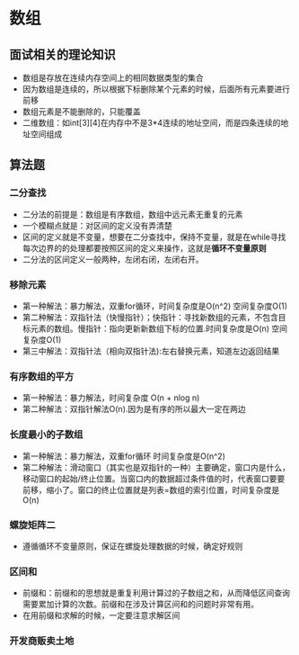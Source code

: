 # 数组
## 面试相关的理论知识
- 数组是存放在连续内存空间上的相同数据类型的集合
- 因为数组是连续的，所以根据下标删除某个元素的时候，后面所有元素要进行前移
- 数组元素是不能删除的，只能覆盖
- 二维数组：如int[3][4]在内存中不是3*4连续的地址空间，而是四条连续的地址空间组成

## 算法题
### 二分查找
- 二分法的前提是：数组是有序数组，数组中远元素无重复的元素
- 一个模糊点就是：对区间的定义没有弄清楚
- 区间的定义就是不变量，想要在二分查找中，保持不变量，就是在while寻找每次边界的的处理都要按照区间的定义来操作，这就是**循环不变量原则**
- 二分法的区间定义一般两种，左闭右闭，左闭右开。

### 移除元素
- 第一种解法：暴力解法，双重for循环，时间复杂度是O(n^2) 空间复杂度O(1)
- 第二种解法：双指针法（快慢指针）；快指针：寻找新数组的元素，不包含目标元素的数组。慢指针：指向更新新数组下标的位置.时间复杂度是O(n) 空间复杂度O(1)
- 第三中解法：双指针法（相向双指针法):左右替换元素，知道左边返回结果

### 有序数组的平方
- 第一种解法：暴力解法，时间复杂度 O(n + nlog n)
- 第二种解法：双指针解法O(n).因为是有序的所以最大一定在两边

### 长度最小的子数组
- 第一种解法：暴力解法，双重for循环 时间复杂度是O(n^2)
- 第二种解法：滑动窗口（其实也是双指针的一种）主要确定，窗口内是什么，移动窗口的起始/终止位置。当窗口内的数据超过条件值的时，代表窗口要要前移，缩小了。窗口的终止位置就是列表=数组的索引位置，时间复杂度是O(n)

### 螺旋矩阵二
- 遵循循环不变量原则，保证在螺旋处理数据的时候，确定好规则

### 区间和
- 前缀和：前缀和的思想就是重复利用计算过的子数组之和，从而降低区间查询需要累加计算的次数。前缀和在涉及计算区间和的问题时非常有用。
- 在用前缀和求解的时候，一定要注意求解区间

### 开发商贩卖土地
